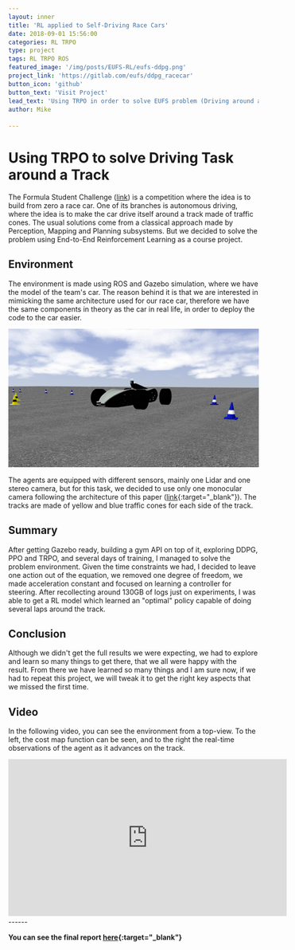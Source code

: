 ```yaml
---
layout: inner
title: 'RL applied to Self-Driving Race Cars'
date: 2018-09-01 15:56:00
categories: RL TRPO
type: project
tags: RL TRPO ROS
featured_image: '/img/posts/EUFS-RL/eufs-ddpg.png'
project_link: 'https://gitlab.com/eufs/ddpg_racecar'
button_icon: 'github'
button_text: 'Visit Project'
lead_text: 'Using TRPO in order to solve EUFS problem (Driving around a track)'
author: Mike

---
```


# Using TRPO to solve Driving Task around a Track

The Formula Student Challenge ([link](https://www.imeche.org/events/formula-student)) is a competition where the idea is to build from zero a race car. One of its branches is autonomous driving, where the idea is to make the car drive itself around a track made of traffic cones. The usual solutions come from a classical approach made by Perception, Mapping and Planning subsystems. But we decided to solve the problem using End-to-End Reinforcement Learning as a course project.

## Environment

The environment is made using ROS and Gazebo simulation, where we have the model of the team's car. The reason behind it is that we are interested in mimicking the same architecture used for our race car, therefore we have the same components in theory as the car in real life, in order to deploy the code to the car easier. 

![img](/img/posts/EUFS-RL/eufs-ddpg.png)

The agents are equipped with different sensors, mainly one Lidar and one stereo camera, but for this task, we decided to use only one monocular camera following the architecture of this paper ([link](https://arxiv.org/abs/1807.00412){:target="_blank"}). The tracks are made of yellow and blue traffic cones for each side of the track.

## Summary

After getting Gazebo ready, building a gym API on top of it, exploring DDPG, PPO and TRPO,  and several days of training, I managed to solve the problem environment. Given the time constraints we had, I decided to leave one action out of the equation, we removed one degree of freedom, we made acceleration constant and focused on learning a controller for steering. After recollecting around 130GB of logs just on experiments, I was able to get a RL model which learned an "optimal" policy capable of doing several laps around the track.

## Conclusion

Although we didn't get the full results we were expecting, we had to explore and learn so many things to get there, that we all were happy with the result. From there we have learned so many things and I am sure now, if we had to repeat this project, we will tweak it to get the right key aspects that we missed the first time.

## Video 

In the following video, you can see the environment from a top-view. To the left, the cost map function can be seen, and to the right the real-time observations of the agent as it advances on the track.



<iframe width="560" height="315" src="https://www.youtube.com/embed/j61t9nLWuUQ" frameborder="0" allow="accelerometer; autoplay; encrypted-media; gyroscope; picture-in-picture" allowfullscreen="allowfullscreen">  </iframe>
------

**You can see the final report [here](https://drive.google.com/file/d/18o5bm2fVjuamXqJIQX0y_xsCaCi3Cik1/view?usp=sharing){:target="_blank"}**